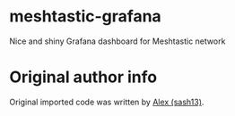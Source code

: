 # meshtastic-grafana
Nice and shiny Grafana dashboard for Meshtastic network

# Original author info

Original imported code was written by [Alex (sash13)](https://github.com/sash13). 
